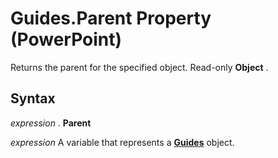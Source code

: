 
# Guides.Parent Property (PowerPoint)

Returns the parent for the specified object. Read-only  **Object** .


## Syntax

 _expression_ . **Parent**

 _expression_ A variable that represents a **[Guides](723d3e9e-e39a-215a-093f-3c76377b98ec.md)** object.

